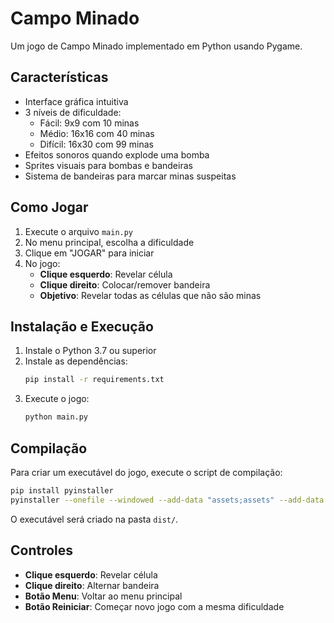 # Campo Minado

Um jogo de Campo Minado implementado em Python usando Pygame.

## Características

- Interface gráfica intuitiva
- 3 níveis de dificuldade:
  - Fácil: 9x9 com 10 minas
  - Médio: 16x16 com 40 minas
  - Difícil: 16x30 com 99 minas
- Efeitos sonoros quando explode uma bomba
- Sprites visuais para bombas e bandeiras
- Sistema de bandeiras para marcar minas suspeitas

## Como Jogar

1. Execute o arquivo `main.py`
2. No menu principal, escolha a dificuldade
3. Clique em "JOGAR" para iniciar
4. No jogo:
   - **Clique esquerdo**: Revelar célula
   - **Clique direito**: Colocar/remover bandeira
   - **Objetivo**: Revelar todas as células que não são minas

## Instalação e Execução

1. Instale o Python 3.7 ou superior
2. Instale as dependências:
   ```bash
   pip install -r requirements.txt
   ```
3. Execute o jogo:
   ```bash
   python main.py
   ```

## Compilação

Para criar um executável do jogo, execute o script de compilação:

```bash
pip install pyinstaller
pyinstaller --onefile --windowed --add-data "assets;assets" --add-data "code;code" main.py
```

O executável será criado na pasta `dist/`.

## Controles

- **Clique esquerdo**: Revelar célula
- **Clique direito**: Alternar bandeira
- **Botão Menu**: Voltar ao menu principal
- **Botão Reiniciar**: Começar novo jogo com a mesma dificuldade
